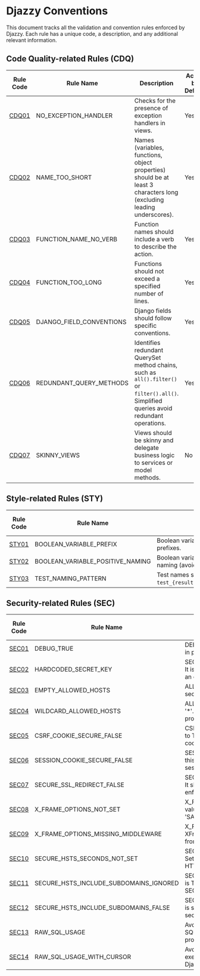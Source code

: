 # Djazzy Conventions

This document tracks all the validation and convention rules enforced by Djazzy. Each rule has a unique code, a description, and any additional relevant information.

## Code Quality-related Rules (CDQ)

| Rule Code    | Rule Name                              | Description                                                                                                       | Active by Default |
| ------------ | -------------------------------------- | ----------------------------------------------------------------------------------------------------------------- | ----------------- |
| [CDQ01](#CDQ01) | NO_EXCEPTION_HANDLER                   | Checks for the presence of exception handlers in views.                                                           | Yes               |
| [CDQ02](#CDQ02) | NAME_TOO_SHORT                         | Names (variables, functions, object properties) should be at least 3 characters long (excluding leading underscores). | Yes               |
| [CDQ03](#CDQ03) | FUNCTION_NAME_NO_VERB                  | Function names should include a verb to describe the action.                                                      | Yes               |
| [CDQ04](#CDQ04) | FUNCTION_TOO_LONG                      | Functions should not exceed a specified number of lines.                                                          | Yes               |
| [CDQ05](#CDQ05) | DJANGO_FIELD_CONVENTIONS               | Django fields should follow specific conventions.                                                                 | Yes               |
| [CDQ06](#CDQ06) | REDUNDANT_QUERY_METHODS                | Identifies redundant QuerySet method chains, such as `all().filter()` or `filter().all()`. Simplified queries avoid redundant operations. | Yes               |
| [CDQ07](#CDQ07) | SKINNY_VIEWS                           | Views should be skinny and delegate business logic to services or model methods.                                  | No               |

## Style-related Rules (STY)

| Rule Code    | Rule Name                              | Description                                                                                                       | Active by Default |
| ------------ | -------------------------------------- | ----------------------------------------------------------------------------------------------------------------- | ----------------- |
| [STY01](#STY01) | BOOLEAN_VARIABLE_PREFIX                | Boolean variables should use required prefixes.                                                                   | Yes               |
| [STY02](#STY02) | BOOLEAN_VARIABLE_POSITIVE_NAMING       | Boolean variables should use positive naming (avoid negative patterns).                                           | Yes               |
| [STY03](#STY03) | TEST_NAMING_PATTERN                    | Test names should follow the pattern `test_{result}_given\|when\|if_{conditions}`.                                           | Yes               |

## Security-related Rules (SEC)

| Rule Code    | Rule Name                              | Description                                                                                                       | Active by Default |
| ------------ | -------------------------------------- | ----------------------------------------------------------------------------------------------------------------- | ----------------- |
| [SEC01](#SEC01) | DEBUG_TRUE                             | DEBUG is set to True. Ensure it is False in production.                                                           | Yes               |
| [SEC02](#SEC02) | HARDCODED_SECRET_KEY                   | SECRET_KEY appears to be hardcoded. It is strongly recommended to store it in an environment variable.            | Yes               |
| [SEC03](#SEC03) | EMPTY_ALLOWED_HOSTS                    | ALLOWED_HOSTS is empty. This is not secure for production.                                                        | Yes               |
| [SEC04](#SEC04) | WILDCARD_ALLOWED_HOSTS                 | ALLOWED_HOSTS contains a wildcard '*'. This is not recommended for production.                                    | Yes               |
| [SEC05](#SEC05) | CSRF_COOKIE_SECURE_FALSE               | CSRF_COOKIE_SECURE is False. Set this to True to avoid transmitting the CSRF cookie over HTTP accidentally.       | Yes               |
| [SEC06](#SEC06) | SESSION_COOKIE_SECURE_FALSE            | SESSION_COOKIE_SECURE is False. Set this to True to avoid transmitting the session cookie over HTTP accidentally. | Yes               |
| [SEC07](#SEC07) | SECURE_SSL_REDIRECT_FALSE              | SECURE_SSL_REDIRECT is set to False. It should be True in production to enforce HTTPS.                            | Yes               |
| [SEC08](#SEC08) | X_FRAME_OPTIONS_NOT_SET                | X_FRAME_OPTIONS is not set to a valid value. It should be either 'DENY' or 'SAMEORIGIN' to prevent clickjacking.  | Yes               |
| [SEC09](#SEC09) | X_FRAME_OPTIONS_MISSING_MIDDLEWARE     | X_FRAME_OPTIONS is set, but the XFrameOptionsMiddleware is missing from the MIDDLEWARE list.                      | Yes               |
| [SEC10](#SEC10) | SECURE_HSTS_SECONDS_NOT_SET           | SECURE_HSTS_SECONDS is set to 0. Set it to a positive value to enforce HTTPS.                                     | Yes               |
| [SEC11](#SEC11) | SECURE_HSTS_INCLUDE_SUBDOMAINS_IGNORED | SECURE_HSTS_INCLUDE_SUBDOMAINS is True, but it has no effect because SECURE_HSTS_SECONDS is 0.                    | Yes               |
| [SEC12](#SEC12) | SECURE_HSTS_INCLUDE_SUBDOMAINS_FALSE   | SECURE_HSTS_INCLUDE_SUBDOMAINS is set to False. Set it to True for better security.                               | Yes               |
| [SEC13](#SEC13) | RAW_SQL_USAGE                          | Avoid using 'raw' queries to execute SQL directly, bypassing Django's ORM protections.                            | No                |
| [SEC14](#SEC14) | RAW_SQL_USAGE_WITH_CURSOR              | Avoid using 'connection.cursor()' to execute SQL directly, bypassing Django's ORM protections.                    | No                |